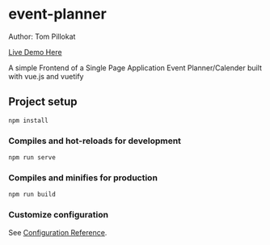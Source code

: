 # event-planner
Author: Tom Pillokat

[Live Demo Here](https://event-planner-usd-task.herokuapp.com/)

A simple Frontend of a Single Page Application Event Planner/Calender built with vue.js and vuetify

## Project setup
```
npm install
```

### Compiles and hot-reloads for development
```
npm run serve
```

### Compiles and minifies for production
```
npm run build
```

### Customize configuration
See [Configuration Reference](https://cli.vuejs.org/config/).

